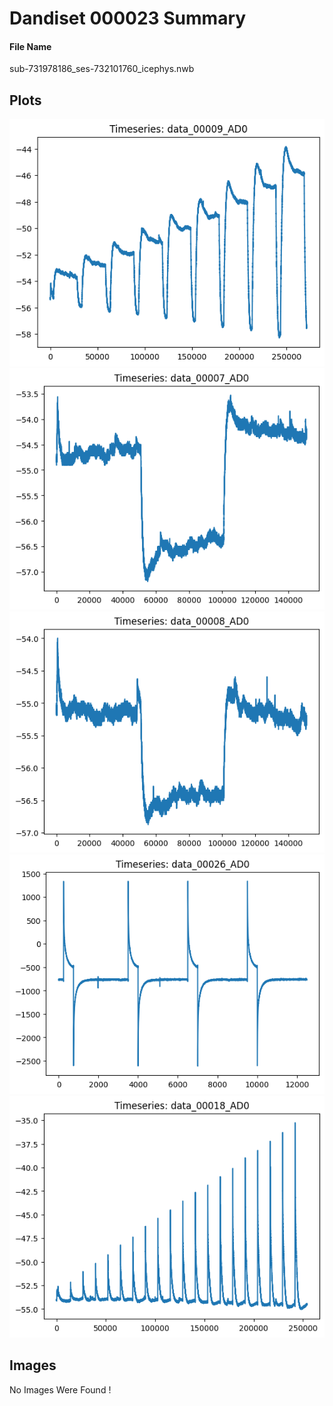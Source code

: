 <!DOCTYPE html>
<html lang="en">
<head>
    <meta charset="UTF-8">
    <meta name="viewport" content="width=device-width, initial-scale=1.0">
    <title>Dandiset Summary</title>
    
</head>
<body>

<div>

<h1>Dandiset 000023 Summary</h1>

<div>
<h4>File Name</h4>
<p>sub-731978186_ses-732101760_icephys.nwb<p>
</div>

<div>
<h2>Plots</h2>
<div>
<img src="plot_1.png" alt="Image"><img src="plot_2.png" alt="Image"><img src="plot_3.png" alt="Image"><img src="plot_4.png" alt="Image"><img src="plot_5.png" alt="Image">
</div>

<h2>Images</h2>
<div>
No Images Were Found !
</div>

</div>

</div>

</body>
</html>

